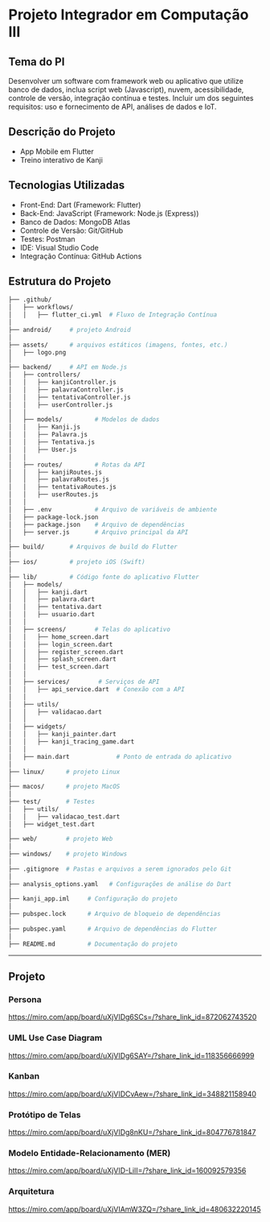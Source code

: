 # Projeto Integrador em Computação III


## Tema do PI
Desenvolver um software com framework web ou aplicativo que utilize banco de dados, inclua script web (Javascript), nuvem, acessibilidade, controle de versão, integração contínua e testes. 
Incluir um dos seguintes requisitos: uso e fornecimento de API, análises de dados e IoT.


## Descrição do Projeto
- App Mobile em Flutter
- Treino interativo de Kanji


## Tecnologias Utilizadas
- Front-End: Dart (Framework: Flutter)
- Back-End: JavaScript (Framework: Node.js (Express))
- Banco de Dados: MongoDB Atlas
- Controle de Versão: Git/GitHub
- Testes: Postman
- IDE: Visual Studio Code
- Integração Contínua: GitHub Actions
<!-- - API: RESTful -->
<!-- - Deploy: Render, Heroku ou Railway -->
<!-- - Acessibilidade: Flutter Colorblind ou Flutter Accessibility -->



## Estrutura do Projeto
```bash
├── .github/  
│   ├── workflows/
│   │   ├── flutter_ci.yml  # Fluxo de Integração Contínua
│
├── android/     # projeto Android
│
├── assets/      # arquivos estáticos (imagens, fontes, etc.)
│   ├── logo.png
│
├── backend/     # API em Node.js
│   ├── controllers/
│   │   ├── kanjiController.js
│   │   ├── palavraController.js
│   │   ├── tentativaController.js
│   │   ├── userController.js
│   │     
│   ├── models/         # Modelos de dados
│   │   ├── Kanji.js
│   │   ├── Palavra.js
│   │   ├── Tentativa.js
│   │   ├── User.js
│   │
│   ├── routes/         # Rotas da API
│   │   ├── kanjiRoutes.js
│   │   ├── palavraRoutes.js
│   │   ├── tentativaRoutes.js
│   │   ├── userRoutes.js
│   │
│   ├── .env            # Arquivo de variáveis de ambiente
│   ├── package-lock.json 
│   ├── package.json    # Arquivo de dependências
│   ├── server.js       # Arquivo principal da API
│
├── build/       # Arquivos de build do Flutter
│
├── ios/         # projeto iOS (Swift)
│
├── lib/         # Código fonte do aplicativo Flutter
│   ├── models/
│   │   ├── kanji.dart
│   │   ├── palavra.dart
│   │   ├── tentativa.dart
│   │   ├── usuario.dart
│   │
│   ├── screens/        # Telas do aplicativo
│   │   ├── home_screen.dart
│   │   ├── login_screen.dart
│   │   ├── register_screen.dart
│   │   ├── splash_screen.dart
│   │   ├── test_screen.dart
│   │
│   ├── services/        # Serviços de API
│   │   ├── api_service.dart  # Conexão com a API
│   │
│   ├── utils/
│   │   ├── validacao.dart
│   │
│   ├── widgets/
│   │   ├── kanji_painter.dart
│   │   ├── kanji_tracing_game.dart
│   │
│   ├── main.dart             # Ponto de entrada do aplicativo
│
├── linux/      # projeto Linux
│
├── macos/      # projeto MacOS
│
├── test/       # Testes
│   ├── utils/
│   │   ├── validacao_test.dart
│   ├── widget_test.dart
│    
├── web/        # projeto Web
│
├── windows/    # projeto Windows
│
├── .gitignore  # Pastas e arquivos a serem ignorados pelo Git
│
├── analysis_options.yaml   # Configurações de análise do Dart
│
├── kanji_app.iml     # Configuração do projeto
│
├── pubspec.lock      # Arquivo de bloqueio de dependências
│
├── pubspec.yaml      # Arquivo de dependências do Flutter
│
├── README.md         # Documentação do projeto
```

---


## Projeto

### Persona
https://miro.com/app/board/uXjVIDg6SCs=/?share_link_id=872062743520

### UML Use Case Diagram
https://miro.com/app/board/uXjVIDg6SAY=/?share_link_id=118356666999

### Kanban
https://miro.com/app/board/uXjVIDCvAew=/?share_link_id=348821158940

### Protótipo de Telas
https://miro.com/app/board/uXjVIDg8nKU=/?share_link_id=804776781847

### Modelo Entidade-Relacionamento (MER)
https://miro.com/app/board/uXjVID-LilI=/?share_link_id=160092579356

### Arquitetura
https://miro.com/app/board/uXjVIAmW3ZQ=/?share_link_id=480632220145



<!-- -------

----------------------------------------------------
### Clonar o projeto do GitHub
```bash
git clone https://github.com/cintia-shinoda/projeto-integrador-3.git

cd projeto-integrador-3
```

### Front-End
```bash
flutter run
```

### Back-End
```bash
cd backend

node server.js
```

####################################################

## 1. Configuração do Ambiente
- Flutter: para desenvolvimento do app
- Dart (integrado no Flutter): linguagem de programação
- Node.js (para criar a API)
- MongoDB (banco de dados)
- IDE: Visual Studio Code
- Git: controle de versão
- Postman: para testar a API

### 1.1 Configuração do Flutter
- Após instalar o Flutter, verifique:
```bash
flutter doctor
```

- Criação do projeto Flutter:
```bash
flutter create kanji_app
cd kanji_game
```

### 1.2 Instalação do MongoDB
- Instalação na Nuvem:
    - Acesse MongoDB Atlas
    - Crie uma conta gratuita e um "cluster" (banco de dados)
    - Copie a string de conexão


## 2. Criando a API com Node.js e Express
### 2.1 Criar Diretório da API
```bash
mkdir server
cd server
```

### 2.2 Iniciar um projeto Node.js
```bash
npm init -y
```

### 2.3 Instalar Dependências
```bash
npm install express mongoose cors dotenv jsonwebtoken bcryptjs

# express: Framework para criar a  API
# mongoose: Conexão com MongoDB
# cors: Permite que o Flutter acesse a API
# dotenv: Gerencia variáveis de ambiente
# jsonwebtoken: Autenticação de usuários
# bcryptjs: Criptografia de senhas
```

### 2.4 Criar arquivo index.js

```javascript
// server/index.js

const express = require("express");
const mongoose = require("mongoose");
const cors = require("cors");
require("dotenv").config();

const app = express();
app.use(express.json());
app.use(cors());

mongoose.connect(process.env.MONGO_URI, {
  useNewUrlParser: true,
  useUnifiedTopology: true
}).then(() => console.log("MongoDB conectado"))
.catch(err => console.log(err));

app.get("/", (req, res) => res.send("API funcionando!"));

app.listen(5000, () => console.log("Servidor rodando na porta 5000"));
```

- crie um arquivo .env
```javascript
MONGO_URI=mongodb+srv://usuario:senha@cluster.mongodb.net/kanji_game
JWT_SECRET=sua_chave_secreta
```

Rode o servidor:
```bash
node index.js
```


## 3. Criando o App Flutter

```yaml
# no arquivo kanji_game/pubspec.yaml
  flutter:
    sdk: flutter
  http: ^0.13.3
  provider: ^6.0.0
  shared_preferences: ^2.0.5
  flutter_colorblind: ^0.2.1 # Acessibilidade para daltônicos
```

- rode:
```bash
flutter pub get
```

### 3.1 Criar a tela de login
```dart
// lib/screens/login.dart
import 'package:flutter/material.dart';

class LoginScreen extends StatefulWidget {
  @override
  _LoginScreenState createState() => _LoginScreenState();
}

class _LoginScreenState extends State<LoginScreen> {
  final TextEditingController emailController = TextEditingController();
  final TextEditingController passwordController = TextEditingController();

  void login() {
    // Conectar com API
  }

  @override
  Widget build(BuildContext context) {
    return Scaffold(
      body: Column(
        children: [
          TextField(controller: emailController, decoration: InputDecoration(labelText: "E-mail")),
          TextField(controller: passwordController, obscureText: true, decoration: InputDecoration(labelText: "Senha")),
          ElevatedButton(onPressed: login, child: Text("Entrar")),
        ],
      ),
    );
  }
}
```

### 3.2 Criar a tela do jogo
```dart
// lib/screens/game.dart
import 'package:flutter/material.dart';

class GameScreen extends StatelessWidget {
  @override
  Widget build(BuildContext context) {
    return Scaffold(
      body: Center(child: Text("Aqui será o jogo!")),
    );
  }
}
```

## 4. Testes e Integração Contínua
### 4.1 Criar testes
```dart
// test/main_test.dart
import 'package:flutter_test/flutter_test.dart';

void main() {
  test("Teste simples", () {
    expect(1 + 1, 2);
  });
}
```

- rode:
```bash
flutter test
```

### 4.2 Configurar CI no GitHub
- crie um arquivo `.github/workflows/flutter.yml`
```yaml
name: Flutter CI

on:
  push:
    branches:
      - main

jobs:
  build:
    runs-on: ubuntu-latest
    steps:
      - uses: actions/checkout@v2
      - uses: subosito/flutter-action@v2
      - run: flutter pub get
      - run: flutter test
```

## 5. Deploy
### 5.1 Subir a API na Nuvem
- Render, Heroku ou Railway

### 5.2 Gerar APK
```bash
flutter build apk
```

### 5.3 Publicar na Play Store -->